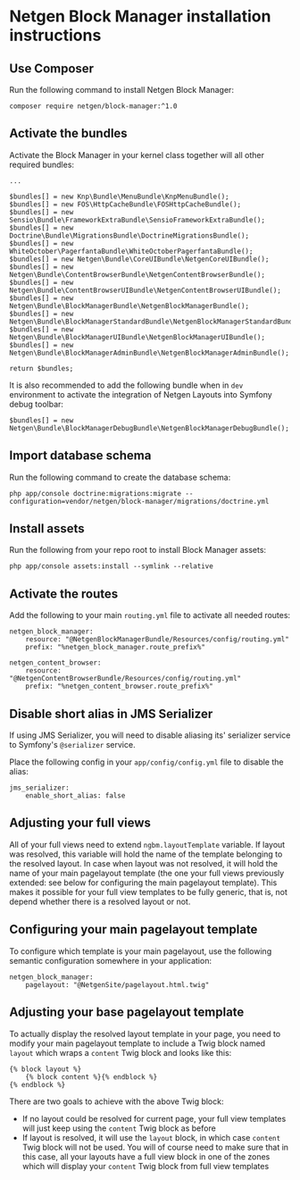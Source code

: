 Netgen Block Manager installation instructions
==============================================

Use Composer
------------

Run the following command to install Netgen Block Manager:

```
composer require netgen/block-manager:^1.0
```

Activate the bundles
--------------------

Activate the Block Manager in your kernel class together will all other required
bundles:

```
...

$bundles[] = new Knp\Bundle\MenuBundle\KnpMenuBundle();
$bundles[] = new FOS\HttpCacheBundle\FOSHttpCacheBundle();
$bundles[] = new Sensio\Bundle\FrameworkExtraBundle\SensioFrameworkExtraBundle();
$bundles[] = new Doctrine\Bundle\MigrationsBundle\DoctrineMigrationsBundle();
$bundles[] = new WhiteOctober\PagerfantaBundle\WhiteOctoberPagerfantaBundle();
$bundles[] = new Netgen\Bundle\CoreUIBundle\NetgenCoreUIBundle();
$bundles[] = new Netgen\Bundle\ContentBrowserBundle\NetgenContentBrowserBundle();
$bundles[] = new Netgen\Bundle\ContentBrowserUIBundle\NetgenContentBrowserUIBundle();
$bundles[] = new Netgen\Bundle\BlockManagerBundle\NetgenBlockManagerBundle();
$bundles[] = new Netgen\Bundle\BlockManagerStandardBundle\NetgenBlockManagerStandardBundle();
$bundles[] = new Netgen\Bundle\BlockManagerUIBundle\NetgenBlockManagerUIBundle();
$bundles[] = new Netgen\Bundle\BlockManagerAdminBundle\NetgenBlockManagerAdminBundle();

return $bundles;
```

It is also recommended to add the following bundle when in `dev` environment to
activate the integration of Netgen Layouts into Symfony debug toolbar:

```
$bundles[] = new Netgen\Bundle\BlockManagerDebugBundle\NetgenBlockManagerDebugBundle();
```

Import database schema
----------------------

Run the following command to create the database schema:

```
php app/console doctrine:migrations:migrate --configuration=vendor/netgen/block-manager/migrations/doctrine.yml
```

Install assets
--------------

Run the following from your repo root to install Block Manager assets:

```
php app/console assets:install --symlink --relative
```

Activate the routes
-------------------

Add the following to your main `routing.yml` file to activate all needed routes:

```
netgen_block_manager:
    resource: "@NetgenBlockManagerBundle/Resources/config/routing.yml"
    prefix: "%netgen_block_manager.route_prefix%"

netgen_content_browser:
    resource: "@NetgenContentBrowserBundle/Resources/config/routing.yml"
    prefix: "%netgen_content_browser.route_prefix%"
```

Disable short alias in JMS Serializer
-------------------------------------

If using JMS Serializer, you will need to disable aliasing its' serializer
service to Symfony's `@serializer` service.

Place the following config in your `app/config/config.yml` file to disable the
alias:

```
jms_serializer:
    enable_short_alias: false
```

Adjusting your full views
-------------------------

All of your full views need to extend `ngbm.layoutTemplate` variable. If layout
was resolved, this variable will hold the name of the template belonging to the
resolved layout. In case when layout was not resolved, it will hold the name of
your main pagelayout template (the one your full views previously extended: see
below for configuring the main pagelayout template). This makes it possible for
your full view templates to be fully generic, that is, not depend whether there
is a resolved layout or not.

Configuring your main pagelayout template
-----------------------------------------

To configure which template is your main pagelayout, use the following semantic
configuration somewhere in your application:

```
netgen_block_manager:
    pagelayout: "@NetgenSite/pagelayout.html.twig"
```

Adjusting your base pagelayout template
---------------------------------------

To actually display the resolved layout template in your page, you need to
modify your main pagelayout template to include a Twig block named `layout`
which wraps a `content` Twig block and looks like this:

```
{% block layout %}
    {% block content %}{% endblock %}
{% endblock %}
```

There are two goals to achieve with the above Twig block:

* If no layout could be resolved for current page, your full view templates will
  just keep using the `content` Twig block as before
* If layout is resolved, it will use the `layout` block, in which case `content`
  Twig block will not be used. You will of course need to make sure that in this
  case, all your layouts have a full view block in one of the zones which will
  display your `content` Twig block from full view templates

